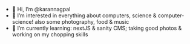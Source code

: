 - 👋 Hi, I’m @karannagpal
- 👀 I’m interested in everything about computers, science & computer-science! also some photography, food & music
- 🌱 I’m currently learning: nextJS & sanity CMS; taking good photos & working on my chopping skills 

<!---
karannagpal/karannagpal is a ✨ special ✨ repository because its `README.md` (this file) appears on your GitHub profile.
You can click the Preview link to take a look at your changes.
--->
